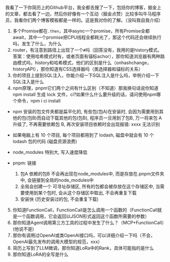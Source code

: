 我看了一下你简历上的Github平台，我全都去搜了一下，包括你的博客，掘金上的文章，都去看了一边，然后你好像有一个互动（掘金点赞）比较多叫牛马程序员，我看你们两个博客模板都是一样的。这是我对你的了解。（没叫我自我介绍）

1. 多个Promise都在`.then`，其中async一个promise，所有Promise全都await，其中一个promise把CPU线程全都耗光了，那这个代码还会继续执行吗，发生了什么，为什么
2. router，有注意到路径上出现了一个`#`吗（回答没有，我用的是history模式。答案：使用哈希模式时有，或者页面有锚标achor），那你知道浏览器有两种路由模式吗，history和哈希模式，他们的区别是什么（onhashchange，historyAPI），那你知道有CSS选择器吗（类选择器和锚标的关系）
3. 你的项目上提到SQL注入，你能介绍一下SQL注入是什么吗，举例介绍一下SQL注入是什么
4. npm原理，pnpm它们两个之间有什么区别（不知道）那我换句话说你知道npm install 生成 lock 文件，ci?如果什么什么要升级的话，请问使用npm哪个命令，npm i ci install
 - npm 安装的包文件夹都是扁平化的, 有些包(包A)在安装时, 会因为需要用到其他的包(包B)而自动下载其他的包(包B), 程序员一旦用到了包B, 万一将来包 A 升级了, 不再需要依赖包 B, 再次安装项目依赖时会出现报错: xxxx 无法识别
 - 如果电脑上有 10 个项目, 每个项目都用到了 lodash, 磁盘中就会有 10 个 lodash 包的代码 (磁盘资源浪费)
 - node_modules 特别大, 写入速度降低

 - pnpm: 链接
    1. 包A 依赖的包B 不会再出现在node_modules中, 而是存放在.pnpm文件夹中, 会链接到全局的node_modules中
    2. 全局会创建一个 可寻址存储区, 所有的包都会被存放在这个存储区中, 当需要使用到某个包时, 会从这个存储区中取出, 不会再重复下载
    3. 安装快 (历史安装过的包, 不会重复下载)

5. 你知道FunctionCall，FunctionCall是怎么调用一个函数的（FunctionCall就是一个函数调用，它会返回以JSON形式返回这个函数所需要的参数）
6. 那你知道Agent调用第三方工具的过程中发生了什么？（MCP+FunctionCall）(他说不是)
7. 那你有调用过OpenAI或类OpenAI接口吗，可以详细介绍一下吗（不会，OpenAI最先发布的调用大模型的规范，xxx）
8. 简历上写到了LLM微调，那你知道LoRa中的Rank，具体可能指的是什么
9. 那你知道LoRA的全写是什么